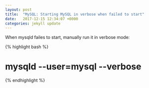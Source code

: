 ```yaml
---
layout: post
title:  "MySQL: Starting MySQL in verbose when failed to start"
date:   2017-12-15 12:34:07 +0000
categories: jekyll update
---
```

When mysqld failes to start, manually run it in verbose mode:

{% highlight bash %}
# mysqld --user=mysql --verbose
{% endhighlight %}
